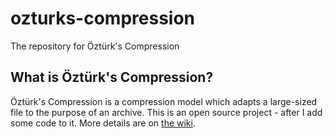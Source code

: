 # ozturks-compression
The repository for Öztürk's Compression

## What is Öztürk's Compression?
Öztürk's Compression is a compression model which adapts a large-sized file to the purpose of an archive.
This is an open source project - after I add some code to it.
More details are on [the wiki](https://github.com/CadmiumC48/ozturks-compression/wiki).
